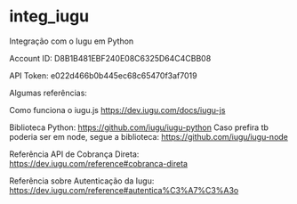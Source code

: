 # integ_iugu
Integração com o Iugu em Python


Account ID: D8B1B481EBF240E08C6325D64C4CBB08

API Token: e022d466b0b445ec68c65470f3af7019

Algumas referências: 

Como funciona o iugu.js
https://dev.iugu.com/docs/iugu-js

Biblioteca Python:
https://github.com/iugu/iugu-python
Caso prefira tb poderia ser em node, segue a biblioteca: https://github.com/iugu/iugu-node

Referência API de Cobrança Direta:
https://dev.iugu.com/reference#cobranca-direta

Referência sobre Autenticação da Iugu:
https://dev.iugu.com/reference#autentica%C3%A7%C3%A3o